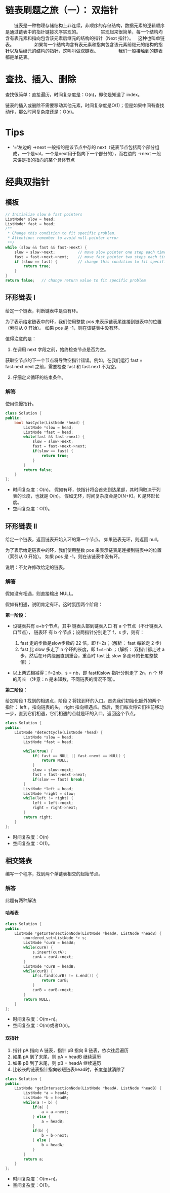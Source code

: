 # 链表刷题之旅（一）： 双指针
  链表是一种物理存储结构上非连续，非顺序的存储结构，数据元素的逻辑顺序是通过链表中的指针链接次序实现的。
  
  实现起来很简单，每一个结构均含有表元素和指向包含该元素后继元的结构的指针（Next 指针）。 这种也叫单链表。
  
  如果每一个结构均含有表元素和指向包含该元素前继元的结构的指针以及后继元的结构的指针，这叫叫做双链表。
  
  我们一般接触到的链表都是单链表。
  
  
 
# 查找、插入、删除

查找很简单：直接遍历，时间复杂度是：O(n)，即使是知道了 index。

链表的插入或删除不需要移动其他元素，时间复杂度是O(1)；但是如果中间有查找动作，那么时间复杂度还是：O(n)。


# Tips
* ‘=’左边的 ->next 一般指的是该节点中存的 next（链表节点包括两个部分组成，一个是val，一个是next用于指向下一个部分的），而右边的 ->next 一般来讲是指的指向的某个具体节点


# 经典双指针

## 模板
```C++
// Initialize slow & fast pointers
ListNode* slow = head;
ListNode* fast = head;
/**
 * Change this condition to fit specific problem.
 * Attention: remember to avoid null-pointer error
 **/
while (slow && fast && fast->next) {
    slow = slow->next;          // move slow pointer one step each time
    fast = fast->next->next;    // move fast pointer two steps each time
    if (slow == fast) {         // change this condition to fit specific problem
        return true;
    }
}
return false;   // change return value to fit specific problem
```

## 环形链表 I
给定一个链表，判断链表中是否有环。

为了表示给定链表中的环，我们使用整数 pos 来表示链表尾连接到链表中的位置（索引从 0 开始）。 如果 pos 是 -1，则在该链表中没有环。

值得注意的是：
1. 在调用 next 字段之前，始终检查节点是否为空。

获取空节点的下一个节点将导致空指针错误。例如，在我们运行 fast = fast.next.next 之前，需要检查 fast 和 fast.next 不为空。

2. 仔细定义循环的结束条件。

### 解答
使用快慢指针。
```C++
class Solution {
public:
    bool hasCycle(ListNode *head) {
        ListNode *slow = head;
        ListNode *fast = head;
        while(fast && fast->next) {
            slow = slow->next;
            fast = fast->next->next;
            if(slow == fast) {
                return true;
            }
        }
        return false;
    }
};
```

* 时间复杂度：O(n)。
        假如有环，快指针将会首先到达尾部，其时间取决于列表的长度，也就是 O(n)。
        假如无环，时间复杂度会是O(N+K)。K 是环形长度。
* 空间复杂度：O(1)。


## 环形链表 II
给定一个链表，返回链表开始入环的第一个节点。 如果链表无环，则返回 null。

为了表示给定链表中的环，我们使用整数 pos 来表示链表尾连接到链表中的位置（索引从 0 开始）。 如果 pos 是 -1，则在该链表中没有环。

说明：不允许修改给定的链表。

### 解答
假如没有相遇，则直接输出 NULL。

假如有相遇，说明肯定有环。这时氛围两个阶段：

**第一阶段：**

* 设链表共有 a+b个节点，其中 链表头部到链表入口 有 a 个节点（不计链表入口节点）， 链表环 有 b 个节点；设两指针分别走了 f，s 步，则有：
    1. fast 走的步数是slow步数的 22 倍，即 f=2s；（解析： fast 每轮走 2 步）
    2. fast 比 slow 多走了 n 个环的长度，即 f=s+nb ；（解析： 双指针都走过 a 步，然后在环内绕圈直到重合，重合时 fast 比 slow 多走环的长度整数倍）；

* 以上两式相减得：f=2nb，s = nb，即 fast和slow 指针分别走了 2n，n 个 环的周长 （注意：n 是未知数，不同链表的情况不同）。

**第二阶段：**

给定阶段 1 找到的相遇点，阶段 2 将找到环的入口。首先我们初始化额外的两个指针： left ，指向链表的头， right 指向相遇点。然后，我们每次将它们往前移动一步，直到它们相遇，它们相遇的点就是环的入口，返回这个节点。


```C++
class Solution {
public:
    ListNode *detectCycle(ListNode *head) {
        ListNode *slow = head;
        ListNode *fast = head;

        while(true) {
            if( fast == NULL || fast->next == NULL) {
                return NULL;
            }
            slow = slow->next;
            fast = fast->next->next;
            if(slow == fast) break;
        }
        ListNode *left = head;
        ListNode *right = slow;
        while(left != right) {
            left = left->next;
            right = right->next;
        }
        return right;
    }
};
```

* 时间复杂度：O(n)
* 空间复杂度：O(1)。


## 相交链表
编写一个程序，找到两个单链表相交的起始节点。

### 解答
此题有两种解法

#### 哈希表

```C++
class Solution {
public:
    ListNode *getIntersectionNode(ListNode *headA, ListNode *headB) {
        unordered_set<ListNode *> s;
        ListNode *curA = headA;
        while(curA) {
            s.insert(curA);
            curA = curA->next;
        }
        ListNode *curB = headB;
        while(curB) {
            if(s.find(curB) != s.end()) {
                return curB;
            }
            curB = curB->next;
        }
        return NULL;
    }
};
```
* 时间复杂度：O(m+n)。
* 空间复杂度：O(m)或者O(n)。

#### 双指针


1. 指针 pA 指向 A 链表，指针 pB 指向 B 链表，依次往后遍历
2. 如果 pA 到了末尾，则 pA = headB 继续遍历
3. 如果 pB 到了末尾，则 pB = headA 继续遍历
4. 比较长的链表指针指向较短链表head时，长度差就消除了

```C++
class Solution {
public:
    ListNode *getIntersectionNode(ListNode *headA, ListNode *headB) {
        ListNode *a = headA;
        ListNode *b = headB;
        while(a != b) {
            if(a) {
                a = a->next;
            } else {
                a = headB;
            }
            if(b) {
                b = b->next;
            } else {
                b = headA;
            }
        }
        return a;
    }
};
```
* 时间复杂度：O(m+n)。
* 空间复杂度：O(1)。


